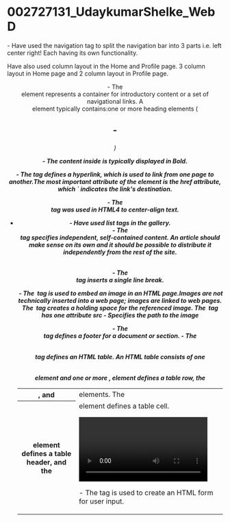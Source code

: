 # 002727131_UdaykumarShelke_WebD
<nav> - Have used the navigation tag to split the navigation bar into 3 parts i.e. left center right! Each having its own functionality.
 
 Have also used column layout in the Home and Profile page. 3 column layout in Home page and 2 column layout in Profile page.
  
<header> - The <header> element represents a container for introductory content or a set of navigational links. A <header> element typically contains:one or more heading            elements (<h1> - <h6>)
  
<b> - The content inside is typically displayed in Bold.
  
<a> - The <a> tag defines a hyperlink, which is used to link from one page to another.The most important attribute of the <a> element is the href attribute, which `           indicates the link's destination.
  
<center> - The <center> tag was used in HTML4 to center-align text.
  
 <ul><li> - Have used list tags in the gallery.
  
<article> - The <article> tag specifies independent, self-contained content. An article should make sense on its own and it should be possible to distribute it                       independently from the rest of the site.
  
<br> - The <br> tag inserts a single line break.

<img> - The <img> tag is used to embed an image in an HTML page.Images are not technically inserted into a web page; images are linked to web pages. The <img> tag               creates a holding space for the referenced image. The <img> tag has one attribute src - Specifies the path to the image

<footer> - The <footer> tag defines a footer for a document or section.

<table> - The <table> tag defines an HTML table. An HTML table consists of one <table> element and one or more <tr>, <th>, and <td> elements. The <tr> element defines a           table row, the <th> element defines a table header, and the <td> element defines a table cell.
  
<video> - The <video> tag is used to embed video content in a document, such as a movie clip or other video streams.

<form> - The <form> tag is used to create an HTML form for user input.
